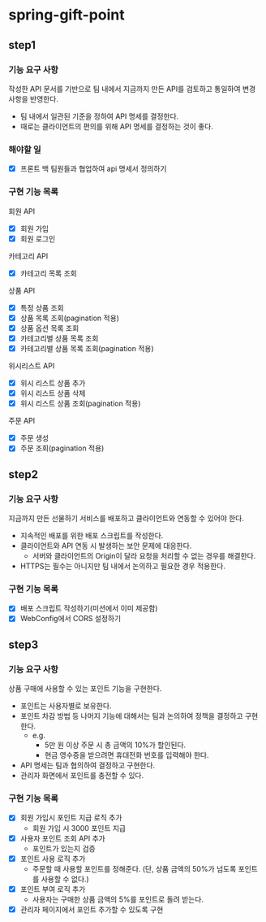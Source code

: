 # spring-gift-point
## step1
### 기능 요구 사항
작성한 API 문서를 기반으로 팀 내에서 지금까지 만든 API를 검토하고 통일하여 변경 사항을 반영한다.
- 팀 내에서 일관된 기준을 정하여 API 명세를 결정한다.
- 때로는 클라이언트의 편의를 위해 API 명세를 결정하는 것이 좋다.

### 해야할 일
- [X] 프론트 백 팀원들과 협업하여 api 명세서 정의하기

### 구현 기능 목록
회원 API
- [X] 회원 가입
- [X] 회원 로그인

카테고리 API
- [X] 카테고리 목록 조회

상품 API
- [X] 특정 상품 조회
- [X] 상품 목록 조회(pagination 적용)
- [X] 상품 옵션 목록 조회
- [X] 카테고리별 상품 목록 조회
- [X] 카테고리별 상품 목록 조회(pagination 적용)

위시리스트 API
- [X] 위시 리스트 상품 추가 
- [X] 위시 리스트 상품 삭제
- [X]  위시 리스트 상품 조회(pagination 적용)

주문 API
- [X] 주문 생성
- [X] 주문 조회(pagination 적용)

## step2
### 기능 요구 사항
지금까지 만든 선물하기 서비스를 배포하고 클라이언트와 연동할 수 있어야 한다.
- 지속적인 배포를 위한 배포 스크립트를 작성한다.
- 클라이언트와 API 연동 시 발생하는 보안 문제에 대응한다.
  - 서버와 클라이언트의 Origin이 달라 요청을 처리할 수 없는 경우를 해결한다.
- HTTPS는 필수는 아니지만 팀 내에서 논의하고 필요한 경우 적용한다.

### 구현 기능 목록
- [X] 배포 스크립트 작성하기(미션에서 이미 제공함)
- [X] WebConfig에서 CORS 설정하기

## step3
### 기능 요구 사항
상품 구매에 사용할 수 있는 포인트 기능을 구현한다.
- 포인트는 사용자별로 보유한다.
- 포인트 차감 방법 등 나머지 기능에 대해서는 팀과 논의하여 정책을 결정하고 구현한다.
  - e.g.
    - 5만 원 이상 주문 시 총 금액의 10%가 할인된다.
    - 현금 영수증을 받으려면 휴대전화 번호를 입력해야 한다.
- API 명세는 팀과 협의하여 결정하고 구현한다.
- 관리자 화면에서 포인트를 충전할 수 있다.

### 구현 기능 목록
- [X] 회원 가입시 포인트 지급 로직 추가
  - 회원 가입 시 3000 포인트 지급
- [X] 사용자 포인트 조회 API 추가
  - 포인트가 있는지 검증
- [X] 포인트 사용 로직 추가
  - 주문할 때 사용할 포인트를 정해준다. (단, 상품 금액의 50%가 넘도록 포인트를 사용할 수 없다.)
- [X] 포인트 부여 로직 추가
  - 사용자는 구매한 상품 금액의 5%를 포인트로 돌려 받는다.
- [X] 관리자 페이지에서 포인트 추가할 수 있도록 구현